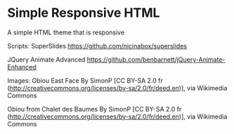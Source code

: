 # Simple Responsive HTML
A simple HTML theme that is responsive

Scripts:
SuperSlides
https://github.com/nicinabox/superslides

JQuery Animate Advanced
https://github.com/benbarnett/jQuery-Animate-Enhanced

Images:
Obiou East Face
By SimonP [CC BY-SA 2.0 fr (http://creativecommons.org/licenses/by-sa/2.0/fr/deed.en)], via Wikimedia Commons

Obiou from Chalet des Baumes
By SimonP [CC BY-SA 2.0 fr (http://creativecommons.org/licenses/by-sa/2.0/fr/deed.en)], via Wikimedia Commons